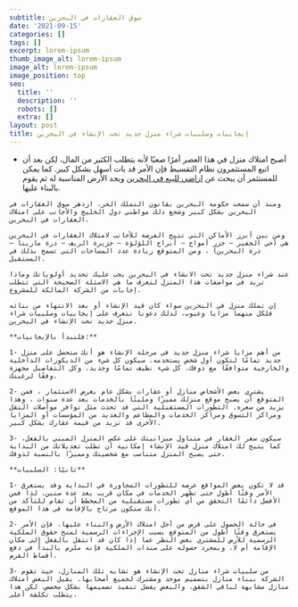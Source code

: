 ```yaml
---
subtitle: سوق العقارات في البحرين
date: '2021-09-15'
categories: []
tags: []
excerpt: lorem-ipsum
thumb_image_alt: lorem-ipsum
image_alt: lorem-ipsum
image_position: top
seo:
  title: ''
  description: ''
  robots: []
  extra: []
layout: post
title: إيجابيات وسلبيات شراء منزل جديد تحت الإنشاء في البحرين
---
```

*    أصبح امتلاك منزل في هذا العصر أمرًا صعبًا لأنه يتطلب الكثير من المال، لكن بعد أن اتبع المستثمرون نظام التقسيط فإن الأمر قد بات أسهل بشكل كبير.
    كما يمكن للمستثمر أن يبحث عن [اراضي للبيع في البحرين](https://www.weetas.com/bh-ar/properties-for-sale/lands-for-sale-in-bahrain.html) ويجد الأرض المناسبة له ثم يقوم بالبناء عليها.



    ومنذ أن سمحت حكومة البحرين بقانون التملك الحر، ازدهر سوق العقارات في البحرين بشكل كبير وشجع ذلك مواطني دول الخليج والأجانب على امتلاك العقارات في البحرين.

    ومن بين أبرز الأماكن التي تتيح الفرصة للأجانب لامتلاك العقارات في البحرين هي (حي الجفير – جزر أمواج – أبراج اللؤلؤة – جزيرة الريف – درة مارينا – درة البحرين) ، ومن المتوقع زيادة عدد المساحات التي تسمح بذلك في المستقبل.

    عند شراء منزل جديد تحت الانشاء في البحرين يجب عليك تحديد أولوياتك وماذا تريد في مواصفات هذا المنزل لتعرف ما هي الاسئلة الصحيحة التي تتطلب إجابات من الشركة المالكة للمشروع.

    إن تملك منزل في البحرين سواء كان قيد الإنشاء أو بعد الانتهاء من بنائه فلكل منهما مزايا وعيوب، لذلك دعونا نتعرف على إيجابيات وسلبيات شراء منزل جديد تحت الإنشاء في البحرين.

    **فلنبدأ بالإيجابيات:**

    1- من أهم مزايا شراء منزل جديد في مرحلة الإنشاء هو أنك ستحصل على منزل جديد تمامًا لتكون أول شخص يستخدمه. سيكون كل شيء من الديكورات الداخلية والخارجية متوافقًا مع ذوقك. كل شيء نظيف تمامًا وجديد، وكل التفاصيل مجهزة وفقًا لرغبتك.

    2- يشتري بعض الأشخاص منازل أو عقارات بشكل عام بغرض الاستثمار ، فمن المتوقع أن يصبح موقع منزلك مميزًا ومليئًا بالخدمات بعد عدة سنوات ، وهذا يزيد من سعره. التطورات المستقبلية التي قد تحدث مثل توافر مواصلات النقل ومراكز التسوق ومراكز الخدمات والمطاعم والعديد من المؤسسات أو المزايا الأخرى قد تزيد من قيمة عقارك بشكل كبير.

    3- سيكون سعر العقار في متناول ميزانيتك على عكس المنزل المبني بالفعل، كما يتيح لك امتلاك منزل قيد الإنشاء إمكانية أن تطلب تعديلاتك من البداية حتى يصبح المنزل متناسب مع شخصيتك ومميزًا بالنسبة لذوقك.

    **ثانيًا: السلبيات**

    1- قد لا تكون بعض المواقع عرضة للتطورات المجاورة في البداية وقد يستغرق الأمر وقتًا أطول حتى تظهر الخدمات في مكان قريب بعد عدة سنين. لذا فمن الأفضل دائمًا التحقق من أي تطورات مستقبلية من المخطط أن تقام للتأكد من أنك ستكون مرتاح بالإقامة في هذا الموقع.

    2- في حالة الحصول على قرض من أجل امتلاك الأرض والبناء عليها، فإن الأمر يستغرق وقتًا أطول من المتوقع بسبب الإجراءات الرسمية لمنح حقوق الملكية الرسمية للأرض للمشتري بغض النظر عما إذا كان قد انتقل بالفعل إلى مكان الإقامة أم لا، وبمجرد حصوله على سندات الملكية فإنه ملزم بالبدأ في دفع أقساط القرض.

    3- من سلبيات شراء منازل تحت الإنشاء هو تشابه تلك المنازل، حيث تقوم الشركة ببناء منازل بتصميم موحد ومشترك لجميع أصحابها. يقبل البعض امتلاك منازل مشابهة لباقي الشقق، والبعض يفضل تنفيذ تصميمها بشكل مخصص، لكن هذا يتطلب تكلفة أعلى.
